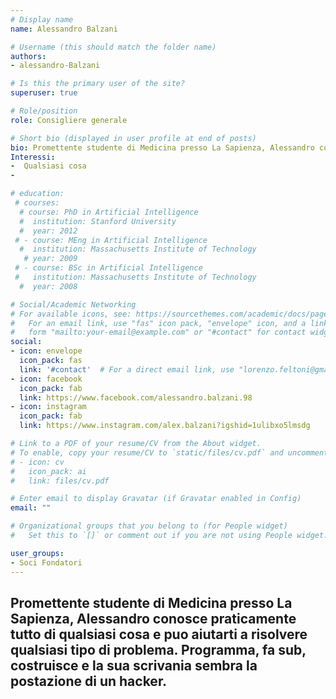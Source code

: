 ```yaml
---
# Display name
name: Alessandro Balzani

# Username (this should match the folder name)
authors:
- alessandro-Balzani

# Is this the primary user of the site?
superuser: true

# Role/position
role: Consigliere generale

# Short bio (displayed in user profile at end of posts)
bio: Promettente studente di Medicina presso La Sapienza, Alessandro conosce praticamente tutto di qualsiasi cosa e puo aiutarti a risolvere qualsiasi tipo di problema. Programma, fa sub, costruisce e la sua scrivania sembra la postazione di un hacker.
Interessi:
-  Qualsiasi cosa
-

# education:
 # courses:
  # course: PhD in Artificial Intelligence
  #  institution: Stanford University
  #  year: 2012
 # - course: MEng in Artificial Intelligence
  #  institution: Massachusetts Institute of Technology
   # year: 2009
 # - course: BSc in Artificial Intelligence
 #   institution: Massachusetts Institute of Technology
  #  year: 2008

# Social/Academic Networking
# For available icons, see: https://sourcethemes.com/academic/docs/page-builder/#icons
#   For an email link, use "fas" icon pack, "envelope" icon, and a link in the
#   form "mailto:your-email@example.com" or "#contact" for contact widget.
social:
- icon: envelope
  icon_pack: fas
  link: '#contact'  # For a direct email link, use "lorenzo.feltoni@gmail.com".
- icon: facebook
  icon_pack: fab
  link: https://www.facebook.com/alessandro.balzani.98
- icon: instagram
  icon_pack: fab
  link: https://www.instagram.com/alex.balzani?igshid=1ulibxo5lmsdg

# Link to a PDF of your resume/CV from the About widget.
# To enable, copy your resume/CV to `static/files/cv.pdf` and uncomment the lines below.
# - icon: cv
#   icon_pack: ai
#   link: files/cv.pdf

# Enter email to display Gravatar (if Gravatar enabled in Config)
email: ""

# Organizational groups that you belong to (for People widget)
#   Set this to `[]` or comment out if you are not using People widget.

user_groups:
- Soci Fondatori
---
```


Promettente studente di Medicina presso La Sapienza, Alessandro conosce praticamente tutto di qualsiasi cosa e puo aiutarti a risolvere qualsiasi tipo di problema. Programma, fa sub, costruisce e la sua scrivania sembra la postazione di un hacker.
---
